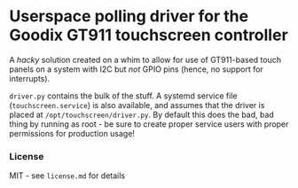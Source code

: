 # Userspace polling driver for the Goodix GT911 touchscreen controller
A *hacky* solution created on a whim to allow for use of GT911-based touch panels on a system with I2C
but *not* GPIO pins (hence, no support for interrupts).

`driver.py` contains the bulk of the stuff. A systemd service file (`touchscreen.service`) is also available,
and assumes that the driver is placed at `/opt/touchscreen/driver.py`. By default this does the bad, bad thing
by running as root - be sure to create proper service users with proper permissions for production usage!

### License
MIT - see `license.md` for details